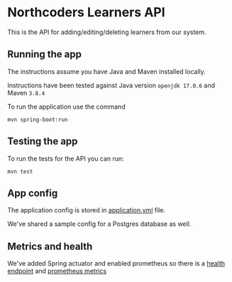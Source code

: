 # Northcoders Learners API

This is the API for adding/editing/deleting learners from our system.

## Running the app

The instructions assume you have Java and Maven installed locally.

Instructions have been tested against Java version `openjdk 17.0.6` and Maven `3.8.4`

To run the application use the command

```
mvn spring-boot:run
```

## Testing the app

To run the tests for the API you can run:

```
mvn test
```

## App config

The application config is stored in [application.yml](./src/main/resources/application.yml) file.

We've shared a sample config for a Postgres database as well.

## Metrics and health

We've added Spring actuator and enabled prometheus so there is a [health endpoint](http://localhost:8080/actuator/health) and [prometheus metrics](http://localhost:8080/actuator/prometheus)